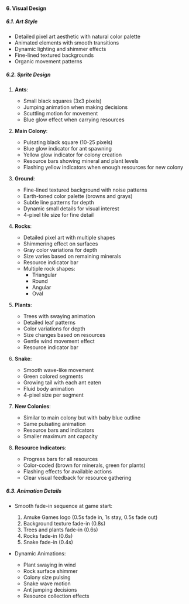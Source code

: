 #### **6. Visual Design**

##### **6.1. Art Style**
- Detailed pixel art aesthetic with natural color palette
- Animated elements with smooth transitions
- Dynamic lighting and shimmer effects
- Fine-lined textured backgrounds
- Organic movement patterns

##### **6.2. Sprite Design**
1. **Ants**:
   - Small black squares (3x3 pixels)
   - Jumping animation when making decisions
   - Scuttling motion for movement
   - Blue glow effect when carrying resources

2. **Main Colony**:
   - Pulsating black square (10-25 pixels)
   - Blue glow indicator for ant spawning
   - Yellow glow indicator for colony creation
   - Resource bars showing mineral and plant levels
   - Flashing yellow indicators when enough resources for new colony

3. **Ground**:
   - Fine-lined textured background with noise patterns
   - Earth-toned color palette (browns and grays)
   - Subtle line patterns for depth
   - Dynamic small details for visual interest
   - 4-pixel tile size for fine detail

4. **Rocks**:
   - Detailed pixel art with multiple shapes
   - Shimmering effect on surfaces
   - Gray color variations for depth
   - Size varies based on remaining minerals
   - Resource indicator bar
   - Multiple rock shapes:
     - Triangular
     - Round
     - Angular
     - Oval

5. **Plants**:
   - Trees with swaying animation
   - Detailed leaf patterns
   - Color variations for depth
   - Size changes based on resources
   - Gentle wind movement effect
   - Resource indicator bar

6. **Snake**:
   - Smooth wave-like movement
   - Green colored segments
   - Growing tail with each ant eaten
   - Fluid body animation
   - 4-pixel size per segment

7. **New Colonies**:
   - Similar to main colony but with baby blue outline
   - Same pulsating animation
   - Resource bars and indicators
   - Smaller maximum ant capacity

8. **Resource Indicators**:
   - Progress bars for all resources
   - Color-coded (brown for minerals, green for plants)
   - Flashing effects for available actions
   - Clear visual feedback for resource gathering

##### **6.3. Animation Details**
- Smooth fade-in sequence at game start:
  1. Amuke Games logo (0.5s fade in, 1s stay, 0.5s fade out)
  2. Background texture fade-in (0.8s)
  3. Trees and plants fade-in (0.6s)
  4. Rocks fade-in (0.6s)
  5. Snake fade-in (0.4s)

- Dynamic Animations:
  - Plant swaying in wind
  - Rock surface shimmer
  - Colony size pulsing
  - Snake wave motion
  - Ant jumping decisions
  - Resource collection effects 